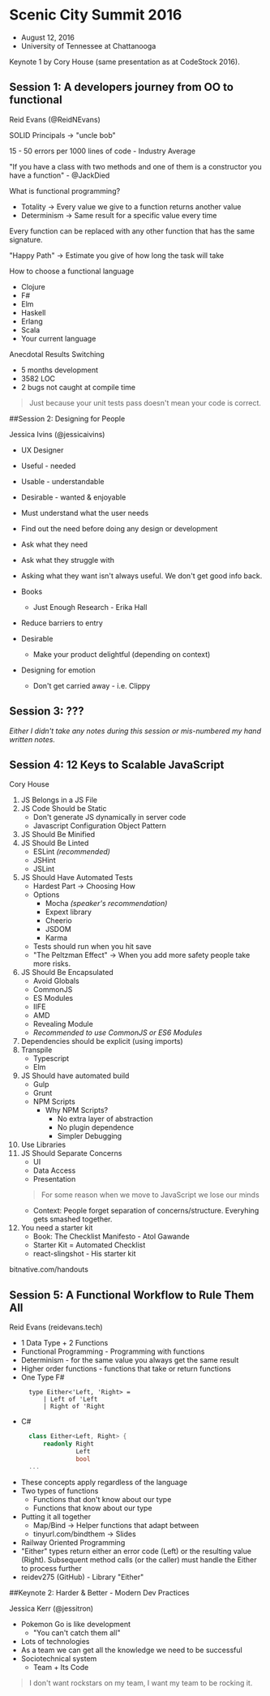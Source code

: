 # Scenic City Summit 2016

 * August 12, 2016
 * University of Tennessee at Chattanooga

Keynote 1 by Cory House (same presentation as at CodeStock 2016).

## Session 1: A developers journey from OO to functional

Reid Evans (@ReidNEvans)

SOLID Principals -> "uncle bob"

15 - 50 errors per 1000 lines of code - Industry Average

"If you have a class with two methods and one of them is a constructor you have a function" - @JackDied

What is functional programming?

 * Totality -> Every value we give to a function returns another value
 * Determinism -> Same result for a specific value every time
 
 Every function can be replaced with any other function that has the same signature.
 
 "Happy Path" -> Estimate you give of how long the task will take
 
 How to choose a functional language
  * Clojure
  * F#
  * Elm
  * Haskell
  * Erlang
  * Scala
  * Your current language
  
Anecdotal Results Switching
 * 5 months development
 * 3582 LOC
 * 2 bugs not caught at compile time

> Just because your unit tests pass doesn't mean your code is correct.

##Session 2: Designing for People

Jessica Ivins (@jessicaivins)
 * UX Designer
 
 
 * Useful - needed
 * Usable - understandable
 * Desirable - wanted & enjoyable
 
 
 * Must understand what the user needs
 * Find out the need before doing any design or development
 * Ask what they need
 * Ask what they struggle with
 * Asking what they want isn't always useful. We don't get good info back.
 * Books
   * Just Enough Research - Erika Hall
 * Reduce barriers to entry
 * Desirable
   * Make your product delightful (depending on context)
 * Designing for emotion
   * Don't get carried away - i.e. Clippy

## Session 3: ???

_Either I didn't take any notes during this session or mis-numbered my hand written notes._

## Session 4: 12 Keys to Scalable JavaScript

Cory House

1. JS Belongs in a JS File
2. JS Code Should be Static
   * Don't generate JS dynamically in server code
   * Javascript Configuration Object Pattern
3. JS Should Be Minified
4. JS Should Be Linted
   * ESLint _(recommended)_
   * JSHint
   * JSLint
5. JS Should Have Automated Tests
   * Hardest Part -> Choosing How
   * Options
     * Mocha _(speaker's recommendation)_
     * Expext library
     * Cheerio
     * JSDOM
     * Karma
   * Tests should run when you hit save
   * "The Peltzman Effect" -> When you add more safety people take more risks.   
6. JS Should Be Encapsulated
   * Avoid Globals
   * CommonJS
   * ES Modules
   * IIFE
   * AMD
   * Revealing Module
   * _Recommended to use CommonJS or ES6 Modules_
7. Dependencies should be explicit (using imports)
8. Transpile
   * Typescript
   * Elm
9. JS Should have automated build
   * Gulp
   * Grunt
   * NPM Scripts
     * Why NPM Scripts?
       * No extra layer of abstraction
       * No plugin dependence
       * Simpler Debugging
10. Use Libraries
11. JS Should Separate Concerns
    * UI
    * Data Access
    * Presentation
    > For some reason when we move to JavaScript we lose our minds
    * Context: People forget separation of concerns/structure. Everyhing gets smashed together.
12. You need a starter kit
    * Book: The Checklist Manifesto - Atol Gawande
    * Starter Kit = Automated Checklist
    * react-slingshot - His starter kit

bitnative.com/handouts

## Session 5: A Functional Workflow to Rule Them All

Reid Evans (reidevans.tech)

* 1 Data Type + 2 Functions
* Functional Programming - Programming with functions
* Determinism - for the same value you always get the same result
* Higher order functions - functions that take or return functions
* One Type F#
  ```F#
    type Either<'Left, 'Right> =
        | Left of 'Left
        | Right of 'Right
  ```
* C#
  ```C#
    class Either<Left, Right> {
        readonly Right
                 Left
                 bool
    ...
  ```
* These concepts apply regardless of the language
* Two types of functions
  * Functions that don't know about our type
  * Functions that know about our type
* Putting it all together
  * Map/Bind -> Helper functions that adapt between
  * tinyurl.com/bindthem -> Slides
* Railway Oriented Programming
* "Either" types return either an error code (Left) or the resulting value (Right). Subsequent method calls (or the caller)
  must handle the Either to process further
* reidev275 (GitHub) - Library "Either"

##Keynote 2: Harder & Better - Modern Dev Practices

Jessica Kerr (@jessitron)

* Pokemon Go is like development
  * "You can't catch them all"
* Lots of technologies
* As a team we can get all the knowledge we need to be successful
* Sociotechnical system
  * Team + Its Code
  
> I don't want rockstars on my team, I want my team to be rocking it.


